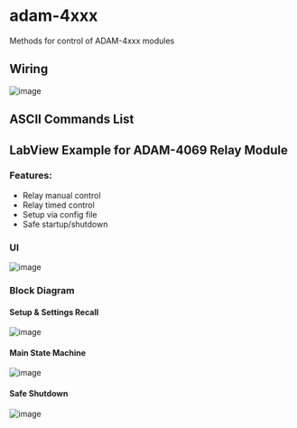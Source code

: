 # adam-4xxx
Methods for control of ADAM-4xxx modules

## Wiring
![image](https://github.com/user-attachments/assets/2645c0d8-119b-4bc3-8b98-ef4965502fd8)


## ASCII Commands List





## LabView Example for ADAM-4069 Relay Module

 ### Features:
- Relay manual control
- Relay timed control
- Setup via config file
- Safe startup/shutdown
### UI
 ![image](https://github.com/ImogenWren/adam-4069/assets/97303986/7fdd7b80-c65b-4527-a53a-29ff03361982)


 ### Block Diagram

 #### Setup & Settings Recall
 ![image](https://github.com/ImogenWren/adam-4069/assets/97303986/6d77dd08-8947-4233-b4d9-ee85ab8510fc)


 #### Main State Machine
 ![image](https://github.com/ImogenWren/adam-4069/assets/97303986/319e2c4b-f222-47b8-a6c3-c9633bafccf8)

 #### Safe Shutdown
 ![image](https://github.com/ImogenWren/adam-4069/assets/97303986/c706ec72-f9c8-4cf7-9e1d-ffe9976faa28)


